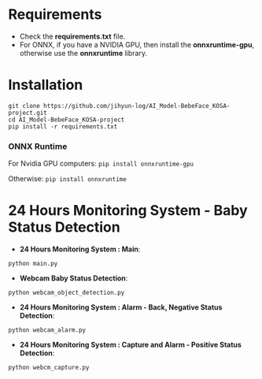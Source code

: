 # Requirements

 * Check the **requirements.txt** file.
 * For ONNX, if you have a NVIDIA GPU, then install the **onnxruntime-gpu**, otherwise use the **onnxruntime** library.

# Installation
```shell
git clone https://github.com/jihyun-log/AI_Model-BebeFace_KOSA-project.git
cd AI_Model-BebeFace_KOSA-project
pip install -r requirements.txt
```
### ONNX Runtime
For Nvidia GPU computers:
`pip install onnxruntime-gpu`

Otherwise:
`pip install onnxruntime`


# 24 Hours Monitoring System -  Baby Status Detection

 * **24 Hours Monitoring System : Main**:
 ```shell
 python main.py
 ```

 * **Webcam Baby Status Detection**:
 ```shell
 python webcam_object_detection.py
 ```

 * **24 Hours Monitoring System : Alarm - Back, Negative Status Detection**:
 ```shell
 python webcam_alarm.py
 ```

 * **24 Hours Monitoring System : Capture and Alarm - Positive Status Detection**:
 ```shell
 python webcm_capture.py
 ```